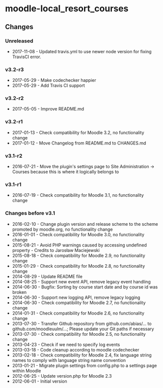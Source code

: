 moodle-local_resort_courses
===========================

Changes
-------

### Unreleased

* 2017-11-08 - Updated travis.yml to use newer node version for fixing TravisCI error.

### v3.2-r3

* 2017-05-29 - Make codechecker happier
* 2017-05-29 - Add Travis CI support

### v3.2-r2

* 2017-05-05 - Improve README.md

### v3.2-r1

* 2017-01-13 - Check compatibility for Moodle 3.2, no functionality change
* 2017-01-12 - Move Changelog from README.md to CHANGES.md

### v3.1-r2

* 2016-07-21 - Move the plugin's settings page to Site Administration -> Courses because this is where it logically belongs to

### v3.1-r1

* 2016-07-19 - Check compatibility for Moodle 3.1, no functionality change

### Changes before v3.1

* 2016-02-10 - Change plugin version and release scheme to the scheme promoted by moodle.org, no functionality change
* 2016-01-01 - Check compatibility for Moodle 3.0, no functionality change
* 2015-08-21 - Avoid PHP warnings caused by accessing undefined property - Credits to Jarosław Maciejewski
* 2015-08-18 - Check compatibility for Moodle 2.9, no functionality change
* 2015-01-29 - Check compatibility for Moodle 2.8, no functionality change
* 2014-08-29 - Update README file
* 2014-08-25 - Support new event API, remove legacy event handling
* 2014-06-30 - Bugfix: Sorting by course start date and by course id was broken
* 2014-06-30 - Support new logging API, remove legacy logging
* 2014-06-30 - Check compatibility for Moodle 2.7, no functionality change
* 2014-01-31 - Check compatibility for Moodle 2.6, no functionality change
* 2013-07-30 - Transfer Github repository from github.com/abias/... to github.com/moodleuulm/...; Please update your Git paths if necessary
* 2013-07-30 - Check compatibility for Moodle 2.5, no functionality change
* 2013-04-23 - Check if we need to specify log events
* 2013-03-18 - Code cleanup according to moodle codechecker
* 2013-02-18 - Check compatibility for Moodle 2.4, fix language string names to comply with language string name convention
* 2013-01-21 - Migrate plugin settings from config.php to a settings page within Moodle
* 2012-06-25 - Update version.php for Moodle 2.3
* 2012-06-01 - Initial version
